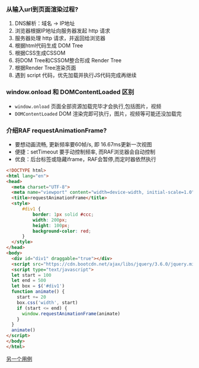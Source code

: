 ### 从输入url到页面渲染过程?
1. DNS解析：域名 -> IP地址
1. 浏览器根据IP地址向服务器发起 http 请求
1. 服务器处理 http 请求，并返回给浏览器
1. 根据html代码生成 DOM Tree
1. 根据CSS生成CSSOM
1. 将DOM Tree和CSSOM整合形成 Render Tree
1. 根据Render Tree渲染页面
1. 遇到 script 代码，优先加载并执行JS代码完成再继续

### window.onload 和 DOMContentLoaded 区别
- `window.onload` 页面全部资源加载完毕才会执行,包括图片，视频
- `DOMContentLoaded` DOM 渲染完即可执行，图片，视频等可能还没加载完

### 介绍RAF requestAnimationFrame?
- 要想动画流畅, 更新频率要60帧/s, 即 16.67ms更新一次视图
- 便捷：setTimeout 要手动控制频率, 而RAF浏览器会自动控制
- 优良：后台标签或隐藏iframe，RAF会暂停,而定时器依然执行
```html
<!DOCTYPE html>
<html lang="en">
<head>
  <meta charset="UTF-8">
  <meta name="viewport" content="width=device-width, initial-scale=1.0">
  <title>requestAnimationFrame</title>
  <style>
      #div1 {
          border: 1px solid #ccc;
          width: 200px;
          height: 100px;
          background-color: red;
      }
  </style>
</head>
<body>
  <div id="div1" draggable="true"></div>
  <script src="https://cdn.bootcdn.net/ajax/libs/jquery/3.6.0/jquery.min.js"></script>
  <script type="text/javascript">
  let start = 100
  let end = 500
  let box = $('#div1')
  function animate() {
    start += 20
    box.css('width', start)
    if (start <= end) {
      window.requestAnimationFrame(animate)
    }
  }
  animate()
</script>
</body>
</html>
```
[另一个用例](https://github.com/zhanghe-V/temporary-memos/blob/master/%E8%BF%90%E8%A1%8C%E7%8E%AF%E5%A2%83/%E5%AE%9E%E4%BE%8B%E4%BB%A3%E7%A0%81/requestAnimationFrame.html)
